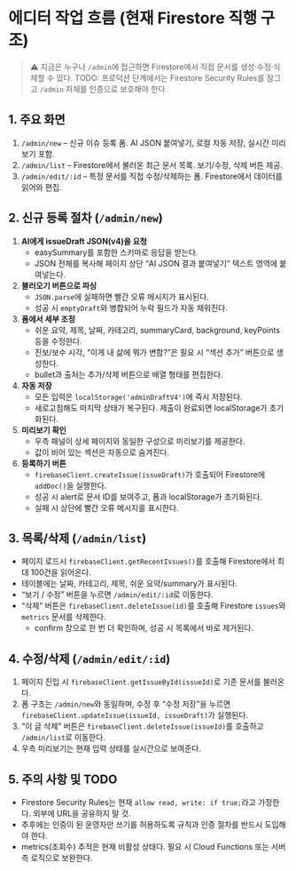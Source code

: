 # 에디터 작업 흐름 (현재 Firestore 직행 구조)

> ⚠️ 지금은 누구나 `/admin`에 접근하면 Firestore에서 직접 문서를 생성·수정·삭제할 수 있다.
> TODO: 프로덕션 단계에서는 Firestore Security Rules를 잠그고 `/admin` 자체를 인증으로 보호해야 한다.

## 1. 주요 화면

1. `/admin/new` – 신규 이슈 등록 폼. AI JSON 붙여넣기, 로컬 자동 저장, 실시간 미리보기 포함.
2. `/admin/list` – Firestore에서 불러온 최근 문서 목록. 보기/수정, 삭제 버튼 제공.
3. `/admin/edit/:id` – 특정 문서를 직접 수정/삭제하는 폼. Firestore에서 데이터를 읽어와 편집.

## 2. 신규 등록 절차 (`/admin/new`)

1. **AI에게 issueDraft JSON(v4)을 요청**
   - easySummary를 포함한 스키마로 응답을 받는다.
   - JSON 전체를 복사해 페이지 상단 “AI JSON 결과 붙여넣기” 텍스트 영역에 붙여넣는다.
2. **불러오기 버튼으로 파싱**
   - `JSON.parse`에 실패하면 빨간 오류 메시지가 표시된다.
   - 성공 시 `emptyDraft`와 병합되어 누락 필드가 자동 채워진다.
3. **폼에서 세부 조정**
   - 쉬운 요약, 제목, 날짜, 카테고리, summaryCard, background, keyPoints 등을 수정한다.
   - 진보/보수 시각, “이게 내 삶에 뭐가 변함?”은 필요 시 “섹션 추가” 버튼으로 생성한다.
   - bullet과 출처는 추가/삭제 버튼으로 배열 형태를 편집한다.
4. **자동 저장**
   - 모든 입력은 `localStorage('adminDraftV4')`에 즉시 저장된다.
   - 새로고침해도 마지막 상태가 복구된다. 제출이 완료되면 localStorage가 초기화된다.
5. **미리보기 확인**
   - 우측 패널이 상세 페이지와 동일한 구성으로 미리보기를 제공한다.
   - 값이 비어 있는 섹션은 자동으로 숨겨진다.
6. **등록하기 버튼**
   - `firebaseClient.createIssue(issueDraft)`가 호출되어 Firestore에 `addDoc()`을 실행한다.
   - 성공 시 alert로 문서 ID를 보여주고, 폼과 localStorage가 초기화된다.
   - 실패 시 상단에 빨간 오류 메시지를 표시한다.

## 3. 목록/삭제 (`/admin/list`)

- 페이지 로드시 `firebaseClient.getRecentIssues()`를 호출해 Firestore에서 최대 100건을 읽어온다.
- 테이블에는 날짜, 카테고리, 제목, 쉬운 요약/summary가 표시된다.
- “보기 / 수정” 버튼을 누르면 `/admin/edit/:id`로 이동한다.
- “삭제” 버튼은 `firebaseClient.deleteIssue(id)`를 호출해 Firestore `issues`와 `metrics` 문서를 삭제한다.
  - confirm 창으로 한 번 더 확인하며, 성공 시 목록에서 바로 제거된다.

## 4. 수정/삭제 (`/admin/edit/:id`)

1. 페이지 진입 시 `firebaseClient.getIssueById(issueId)`로 기존 문서를 불러온다.
2. 폼 구조는 `/admin/new`와 동일하며, 수정 후 “수정 저장”을 누르면 `firebaseClient.updateIssue(issueId, issueDraft)`가 실행된다.
3. “이 글 삭제” 버튼은 `firebaseClient.deleteIssue(issueId)`를 호출하고 `/admin/list`로 이동한다.
4. 우측 미리보기는 현재 입력 상태를 실시간으로 보여준다.

## 5. 주의 사항 및 TODO

- Firestore Security Rules는 현재 `allow read, write: if true;`라고 가정한다. 외부에 URL을 공유하지 말 것.
- 추후에는 인증이 된 운영자만 쓰기를 허용하도록 규칙과 인증 절차를 반드시 도입해야 한다.
- metrics(조회수) 추적은 현재 비활성 상태다. 필요 시 Cloud Functions 또는 서버 측 로직으로 보완한다.
